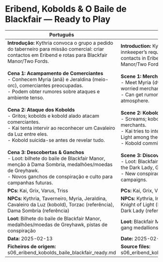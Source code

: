 # Eribend, Kobolds & O Baile de Blackfair — Ready to Play

| Português | English |
|-----------|---------|
| **Introdução:** Kythria convoca o grupo a pedido do taberneiro para missão comercial: criar contactos em Eribend e rotas para Blackfair Manor/Two Fords.<br><br>**Cena 1: Acampamento de Comerciantes**<br>- Conhecem Myria (anã) e Jeraldina (meio-orc), comerciantes preocupadas.<br>- Podem obter rumores sobre ataques e ambiente tenso.<br><br>**Cena 2: Ataque dos Kobolds**<br>- Gritos; kobolds e kobold alado atacam comerciantes.<br>- Kai tenta intervir ao reconhecer um Cavaleiro da Luz entre eles.<br>- Kobold suicida-se antes de revelar tudo.<br><br>**Cena 3: Descobertas & Ganchos**<br>- Loot: bilhete do baile de Blackfair Manor, menção à Dama Sombria, medalhões/moedas de Greyhawk.<br>- Novos ganchos de conspiração e culto para campanhas futuras.<br> | **Introduction:** Kythria calls the group at the innkeeper’s request for a trade mission: create contacts in Eribend and routes to Blackfair Manor/Two Fords.<br><br>**Scene 1: Merchant Camp**<br>- Meet Myria (dwarf) and Jeraldina (half-orc), worried merchants.<br>- Can get rumors about attacks and tense atmosphere.<br><br>**Scene 2: Kobold Attack**<br>- Screams; kobolds and winged kobold attack merchants.<br>- Kai tries to intervene, recognizing a Knight of Light among them.<br>- Kobold commits suicide before revealing all.<br><br>**Scene 3: Discoveries & Hooks**<br>- Loot: Blackfair Manor ball ticket, mention of the Dark Lady, Greyhawk medallions/coins.<br>- New conspiracy and cult hooks for future campaigns.<br> |
| **PCs:** Kai, Grix, Varus, Triss | **PCs:** Kai, Grix, Varus, Triss |
| **NPCs:** Kythria, Taverneiro, Myria, Jeraldina, Cavaleiro da Luz (kobold), Torzac (referência), Dama Sombria (referência) | **NPCs:** Kythria, Innkeeper, Myria, Jeraldina, Knight of Light (kobold), Torzac (reference), Dark Lady (reference) |
| **Loot:** Bilhete do baile de Blackfair Manor, medalhões/moedas de Greyhawk, pistas de conspiração | **Loot:** Blackfair Manor ball ticket, Greyhawk gang medallions/coins, conspiracy clues |
| **Data:** 2025-02-13 | **Date:** 2025-02-13 |
| **Ficheiros de origem:** s06_eribend_kobolds_baile_blackfair_ready.md | **Source files:** s06_eribend_kobolds_baile_blackfair_ready.md |
